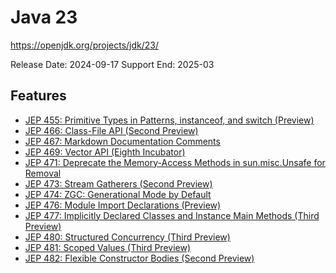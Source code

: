 Java 23
=======
https://openjdk.org/projects/jdk/23/

Release Date: 2024-09-17
Support End:  2025-03

## Features
- [JEP 455: Primitive Types in Patterns, instanceof, and switch (Preview)](https://openjdk.org/jeps/455)
- [JEP 466: Class-File API (Second Preview)](https://openjdk.org/jeps/466)
- [JEP 467: Markdown Documentation Comments](https://openjdk.org/jeps/467)
- [JEP 469: Vector API (Eighth Incubator)](https://openjdk.org/jeps/469)
- [JEP 471: Deprecate the Memory-Access Methods in sun.misc.Unsafe for Removal](https://openjdk.org/jeps/471)
- [JEP 473: Stream Gatherers (Second Preview)](https://openjdk.org/jeps/473)
- [JEP 474: ZGC: Generational Mode by Default](https://openjdk.org/jeps/474)
- [JEP 476: Module Import Declarations (Preview)](https://openjdk.org/jeps/476)
- [JEP 477: Implicitly Declared Classes and Instance Main Methods (Third Preview)](https://openjdk.org/jeps/477)
- [JEP 480: Structured Concurrency (Third Preview)](https://openjdk.org/jeps/480)
- [JEP 481: Scoped Values (Third Preview)](https://openjdk.org/jeps/481)
- [JEP 482: Flexible Constructor Bodies (Second Preview)](https://openjdk.org/jeps/482)
